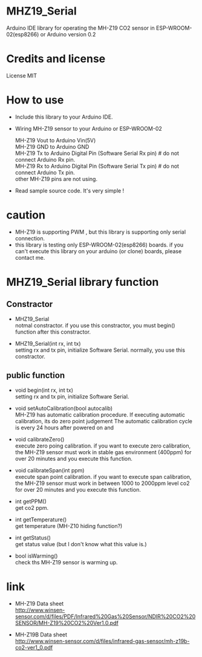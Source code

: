 # MHZ19_Serial 
Arduino IDE library for operating the MH-Z19 CO2 sensor in ESP-WROOM-02(esp8266) or Arduino
version 0.2

# Credits and license  
License MIT

# How to use

* Include this library to your Arduino IDE.
* Wiring MH-Z19 sensor to your Arduino or ESP-WROOM-02

    MH-Z19 Vout to Arduino Vin(5V)  
    MH-Z19 GND  to Arduino GND  
    MH-Z19 Tx   to Arduino Digital Pin (Software Serial Rx pin)  # do not connect Arduino Rx pin.  
    MH-Z19 Rx   to Arduino Digital Pin (Software Serial Tx pin)  # do not connect Arduino Tx pin.  
    other MH-Z19 pins are not using.  

* Read sample source code. It's very simple !

# caution

* MH-Z19 is supporting PWM , but this library is supporting only serial connection. 
* this library is testing only ESP-WROOM-02(esp8266) boards. if you can't execute this library on your arduino (or clone) boards, please contact me.


# MHZ19_Serial library function

## Constractor

* MHZ19_Serial  
  notmal constractor. if you use this constractor, you must begin() function after this constractor.

* MHZ19_Serial(int rx, int tx)  
  setting rx and tx pin, initialize Software Serial. normally, you use this constractor.

## public function

* void begin(int rx, int tx)  
  setting rx and tx pin, initialize Software Serial.
  
* void setAutoCalibration(bool autocalib)  
  MH-Z19 has automatic calibration procedure. If executing automatic calibration, its do zero point judgement
  The automatic calibration cycle is every 24 hours after powered on and 

* void calibrateZero()  
  execute zero poing calibration. 
  if you want to execute zero calibration, the MH-Z19 sensor must work in stable gas environment (400ppm) for over 20 minutes and you execute this function.

* void calibrateSpan(int ppm)  
  execute span point calibration.
  if you want to execute span calibration, the MH-Z19 sensor must work in between 1000 to 2000ppm level co2 for over 20 minutes and you execute this function.
  
* int getPPM()  
  get co2 ppm.
  
* int getTemperature()  
  get temperature (MH-Z10 hiding function?)

* int getStatus()  
  get status value (but I don't know what this value is.)

* bool isWarming()  
  check ths MH-Z19 sensor is warming up.

# link
* MH-Z19 Data sheet  
  http://www.winsen-sensor.com/d/files/PDF/Infrared%20Gas%20Sensor/NDIR%20CO2%20SENSOR/MH-Z19%20CO2%20Ver1.0.pdf

* MH-Z19B Data sheet  
  http://www.winsen-sensor.com/d/files/infrared-gas-sensor/mh-z19b-co2-ver1_0.pdf

